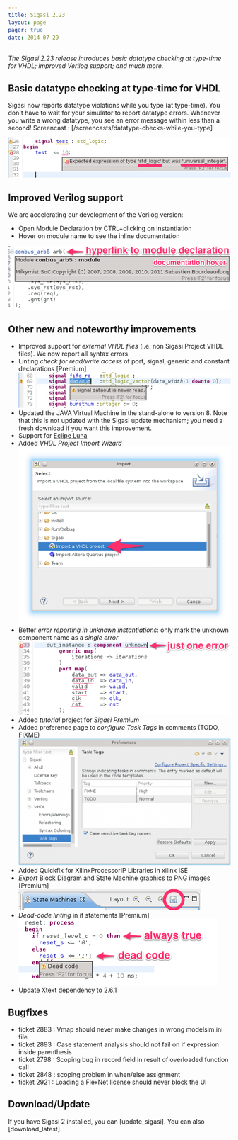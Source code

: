```yaml
---
title: Sigasi 2.23
layout: page
pager: true
date: 2014-07-29
---
```


_The Sigasi 2.23 release introduces basic *datatype checking* at type-time for VHDL; improved *Verilog* support; and much more._

## Basic datatype checking at type-time for VHDL

Sigasi now reports datatype violations while you type (at type-time). You don't have to wait for your simulator to report datatype errors. Whenever you write a wrong datatype, you see an error message within less than a second! Screencast : [/screencasts/datatype-checks-while-you-type]

![Type time type validation](2.23/better-scoping.png "Type time type validation")

## Improved Verilog support

We are accelerating our development of the Verilog version:
* Open Module Declaration by CTRL+clicking on instantiation
* Hover on module name to see the inline documentation

![Improved Verilog support in Sigasi 2.23](2.23/verilog-instantiation.png "Improved Verilog support in Sigasi 2.23")

## Other new and noteworthy improvements

* Improved support for *external VHDL files* (i.e. non Sigasi Project VHDL files). We now report all syntax errors.
* Linting *check for read/write access* of port, signal, generic and constant declarations \[Premium\]
![Check read/write access for Signals/Ports/Generics/Constants](2.23/signal-never-read.png "Check read/write access for Signals/Ports/Generics/Constants")
* Updated the JAVA Virtual Machine in the stand-alone to version 8. Note that this is not updated with the Sigasi update mechanism; you need a fresh download if you want this improvement.
* Support for <a href="https://projects.eclipse.org/releases/luna">Eclipe Luna</a>
* Added *VHDL Project Import Wizard*
![VHDL project Import Wizard](2.23/import-project.png "VHDL project Import Wizard")
* Better *error reporting in unknown instantiations*: only mark the unknown component name as a *single error*
![Only one error marker in unknown component instantiations](2.23/unknown-instantiation-only-one-error.png "Only one error marker in unknown component instantiations")
* Added *tutorial* project for *Sigasi Premium*
* Added preference page to *configure Task Tags* in comments (TODO, FIXME)
![Configurable Task Tags in comments](2.23/task-tags-preferences.png "Configurable Task Tags in comments")
* Added Quickfix for XilinxProcessorIP Libraries in xilinx ISE
* *Export* Block Diagram and State Machine graphics to PNG images \[Premium\]
![Export State Machine View to image file](2.23/save-button-state-machine.png "Export State Machine View to image file")
* *Dead-code linting* in if statements \[Premium\]
![Detect dead code blocks in if statements](2.23/dead-code.png "Detect dead code blocks in if statements")
* Update Xtext dependency to 2.6.1

## Bugfixes

* ticket 2883 : Vmap should never make changes in wrong modelsim.ini file
* ticket 2893 : Case statement analysis should not fail on if expression inside parenthesis
* ticket 2798 : Scoping bug in record field in result of overloaded function call
* ticket 2848 : scoping problem in when/else assignment
* ticket 2921 : Loading a FlexNet license should never block the UI

## Download/Update

If you have Sigasi 2 installed, you can [update_sigasi]. You can also [download_latest].
